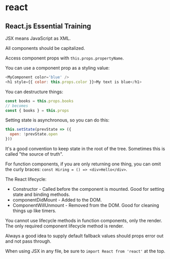 # react

## React.js Essential Training

JSX means JavaScript as XML.

All components should be capitalized.

Access component props with `this.props.propertyName`.

You can use a component prop as a styling value:
```javascript
<MyComponent color='blue' />
<h1 style={{ color: this.props.color }}>My text is blue</h1>
```

You can destructure things:
```javascript
const books = this.props.books
// becomes
const { books } = this.props
```

Setting state is asynchronous, so you can do this:
```javascript
this.setState(prevState => ({
  open: !prevState.open
}))
```

It's a good convention to keep state in the root of the tree. Sometimes this is called "the source of truth".

For function components, if you are only returning one thing, you can omit the curly braces: `const Hiring = () => <div>Hello</div>`.

The React lifecycle:
- Constructor - Called before the component is mounted. Good for setting state and binding methods.
- componentDidMount - Added to the DOM.
- ComponentWillUnmount - Removed from the DOM. Good for cleaning things up like timers.

You cannot use lifecycle methods in function components, only the render.
The only required component lifecycle method is render.

Always a good idea to supply default fallback values should props error out and not pass through.

When using JSX in any file, be sure to `import React from 'react'` at the top.
